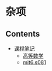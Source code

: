 # 杂项

## Contents
+ [课程笔记](course/index.md)
    + [高等数学](course/further_math/index.md)
    + [mit6.s081](course/mit6.s081/index.md)